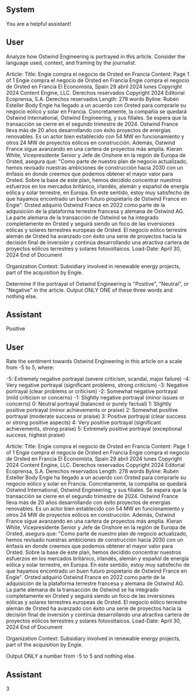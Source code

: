 ## System

You are a helpful assistant!

## User


Analyze how Ostwind Engineering is portrayed in this article. Consider the language used, context, and framing by the journalist.

Article:
Title: Engie compra el negocio de Orsted en Francia
Content: Page 1 of 1
Engie compra el negocio de Orsted en Francia
Engie compra el negocio de Orsted en Francia
El Economista, Spain
29 abril 2024 lunes
Copyright 2024 Content Engine, LLC.
Derechos reservados
Copyright 2024 Editorial Ecoprensa, S.A. Derechos reservados
Length: 278 words
Byline: Rubén Esteller
Body
Engie ha llegado a un acuerdo con Orsted para comprarle su negocio eólico y solar en Francia. Concretamente, la 
compañía se quedará Ostwind International, Ostwind Engineering, y sus filiales. Se espera que la transacción se 
cierre en el segundo trimestre de 2024.
Ostwind France lleva más de 20 años desarrollando con éxito proyectos de energías renovables. Es un actor bien 
establecido con 54 MW en funcionamiento y otros 24 MW de proyectos eólicos en construcción. Además, Ostwind 
France sigue avanzando en una cartera de proyectos más amplia.
Kieran White, Vicepresidente Senior y Jefe de Onshore en la región de Europa de Orsted, asegura que: "Como 
parte de nuestro plan de negocio actualizado, hemos revisado nuestras ambiciones de construcción hacia 2030 
con un énfasis en donde creemos que podemos obtener el mayor valor para Orsted. Sobre la base de este plan, 
hemos decidido concentrar nuestros esfuerzos en los mercados británico, irlandés, alemán y español de energía 
eólica y solar terrestre, en Europa. En este sentido, estoy muy satisfecho de que hayamos encontrado un buen 
futuro propietario de Ostwind France en Engie".
Orsted adquirió Ostwind France en 2022 como parte de la adquisición de la plataforma terrestre francesa y 
alemana de Ostwind AG. La parte alemana de la transacción de Ostwind se ha integrado completamente en 
Orsted y seguirá siendo un foco de las inversiones eólicas y solares terrestres europeas de Orsted. El negocio 
eólico terrestre alemán de Orsted ha avanzado con éxito una serie de proyectos hacia la decisión final de inversión 
y continúa desarrollando una atractiva cartera de proyectos eólicos terrestres y solares fotovoltaicos.
Load-Date: April 30, 2024
End of Document

Organization Context: Subsidiary involved in renewable energy projects, part of the acquisition by Engie.

Determine if the portrayal of Ostwind Engineering is "Positive", "Neutral", or "Negative" in the article.
Output ONLY ONE of these three words and nothing else.


## Assistant

Positive

## User


Rate the sentiment towards Ostwind Engineering in this article on a scale from -5 to 5, where:

-5: Extremely negative portrayal (severe criticism, scandal, major failure)
-4: Very negative portrayal (significant problems, strong criticism)
-3: Negative portrayal (clear problems or criticism)
-2: Somewhat negative portrayal (mild criticism or concerns)
-1: Slightly negative portrayal (minor issues or concerns)
0: Neutral portrayal (balanced or purely factual)
1: Slightly positive portrayal (minor achievements or praise)
2: Somewhat positive portrayal (moderate success or praise)
3: Positive portrayal (clear success or strong positive aspects)
4: Very positive portrayal (significant achievements, strong praise)
5: Extremely positive portrayal (exceptional success, highest praise)

Article:
Title: Engie compra el negocio de Orsted en Francia
Content: Page 1 of 1
Engie compra el negocio de Orsted en Francia
Engie compra el negocio de Orsted en Francia
El Economista, Spain
29 abril 2024 lunes
Copyright 2024 Content Engine, LLC.
Derechos reservados
Copyright 2024 Editorial Ecoprensa, S.A. Derechos reservados
Length: 278 words
Byline: Rubén Esteller
Body
Engie ha llegado a un acuerdo con Orsted para comprarle su negocio eólico y solar en Francia. Concretamente, la 
compañía se quedará Ostwind International, Ostwind Engineering, y sus filiales. Se espera que la transacción se 
cierre en el segundo trimestre de 2024.
Ostwind France lleva más de 20 años desarrollando con éxito proyectos de energías renovables. Es un actor bien 
establecido con 54 MW en funcionamiento y otros 24 MW de proyectos eólicos en construcción. Además, Ostwind 
France sigue avanzando en una cartera de proyectos más amplia.
Kieran White, Vicepresidente Senior y Jefe de Onshore en la región de Europa de Orsted, asegura que: "Como 
parte de nuestro plan de negocio actualizado, hemos revisado nuestras ambiciones de construcción hacia 2030 
con un énfasis en donde creemos que podemos obtener el mayor valor para Orsted. Sobre la base de este plan, 
hemos decidido concentrar nuestros esfuerzos en los mercados británico, irlandés, alemán y español de energía 
eólica y solar terrestre, en Europa. En este sentido, estoy muy satisfecho de que hayamos encontrado un buen 
futuro propietario de Ostwind France en Engie".
Orsted adquirió Ostwind France en 2022 como parte de la adquisición de la plataforma terrestre francesa y 
alemana de Ostwind AG. La parte alemana de la transacción de Ostwind se ha integrado completamente en 
Orsted y seguirá siendo un foco de las inversiones eólicas y solares terrestres europeas de Orsted. El negocio 
eólico terrestre alemán de Orsted ha avanzado con éxito una serie de proyectos hacia la decisión final de inversión 
y continúa desarrollando una atractiva cartera de proyectos eólicos terrestres y solares fotovoltaicos.
Load-Date: April 30, 2024
End of Document

Organization Context: Subsidiary involved in renewable energy projects, part of the acquisition by Engie.

Output ONLY a number from -5 to 5 and nothing else.


## Assistant

3

